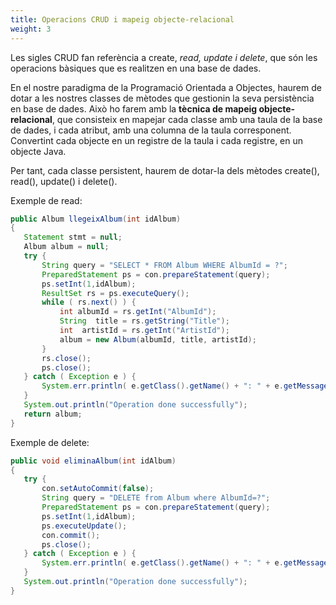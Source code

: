 ```yaml
---
title: Operacions CRUD i mapeig objecte-relacional
weight: 3
---
```


Les sigles CRUD fan referència a create, *read, update i delete*, que són les operacions bàsiques que es realitzen en una base de dades.

En el nostre paradigma de la Programació Orientada a Objectes, haurem de dotar a les nostres classes de mètodes que gestionin la seva persistència en base de dades. Això ho farem amb la **tècnica de mapeig objecte-relacional**, que consisteix en mapejar cada classe amb una taula de la base de dades, i cada atribut, amb una columna de la taula corresponent. Convertint cada objecte en un registre de la taula i cada registre, en un objecte Java.

Per tant, cada classe persistent, haurem de dotar-la dels mètodes create(), read(), update() i delete().

Exemple de read:
```java
public Album llegeixAlbum(int idAlbum)
{
   Statement stmt = null;
   Album album = null;
   try {
       String query = "SELECT * FROM Album WHERE AlbumId = ?";
       PreparedStatement ps = con.prepareStatement(query);
       ps.setInt(1,idAlbum);
       ResultSet rs = ps.executeQuery();
       while ( rs.next() ) {
           int albumId = rs.getInt("AlbumId");
           String  title = rs.getString("Title");
           int  artistId = rs.getInt("ArtistId");
           album = new Album(albumId, title, artistId);
       }
       rs.close();
       ps.close();
   } catch ( Exception e ) {
       System.err.println( e.getClass().getName() + ": " + e.getMessage() );
   }
   System.out.println("Operation done successfully");
   return album;
}
```

Exemple de delete:
```java
public void eliminaAlbum(int idAlbum)
{
   try {
       con.setAutoCommit(false);
       String query = "DELETE from Album where AlbumId=?";
       PreparedStatement ps = con.prepareStatement(query);
       ps.setInt(1,idAlbum);
       ps.executeUpdate();
       con.commit();
       ps.close();
   } catch ( Exception e ) {
       System.err.println( e.getClass().getName() + ": " + e.getMessage() );
   }
   System.out.println("Operation done successfully");
}
```
